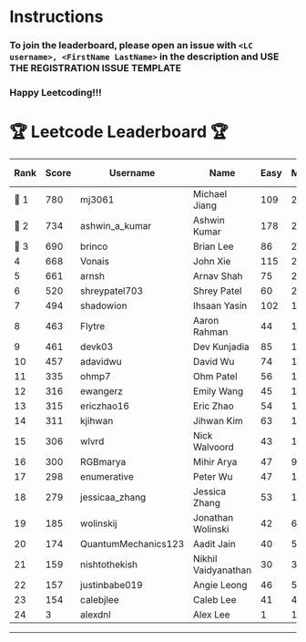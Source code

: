 # Instructions
### To join the leaderboard, please open an issue with `<LC username>, <FirstName LastName>` in the description and USE THE REGISTRATION ISSUE TEMPLATE
### Happy Leetcoding!!!


# 🏆 Leetcode Leaderboard 🏆

| Rank | Score | Username       | Name | Easy | Medium | Hard | Problems Solved |
|------|----------------|-----------------|-------------------|--------------|--------------|--------------|--------------|
| 🥇 1 | 780 | mj3061 | Michael Jiang | 109 | 271 | 43 | 423 |
| 🥈 2 | 734 | ashwin_a_kumar | Ashwin Kumar | 178 | 248 | 20 | 446 |
| 🥉 3 | 690 | brinco | Brian Lee | 86 | 251 | 34 | 371 |
| 4 | 668 | Vonais | John Xie | 115 | 227 | 33 | 375 |
| 5 | 661 | arnsh | Arnav Shah | 75 | 215 | 52 | 342 |
| 6 | 520 | shreypatel703 | Shrey Patel | 60 | 200 | 20 | 280 |
| 7 | 494 | shadowion | Ihsaan Yasin | 102 | 166 | 20 | 288 |
| 8 | 463 | Flytre | Aaron Rahman | 44 | 148 | 41 | 233 |
| 9 | 461 | devk03 | Dev Kunjadia | 85 | 173 | 10 | 268 |
| 10 | 457 | adavidwu | David Wu | 74 | 151 | 27 | 252 |
| 11 | 335 | ohmp7 | Ohm Patel | 56 | 123 | 11 | 190 |
| 12 | 316 | ewangerz | Emily Wang | 45 | 107 | 19 | 171 |
| 13 | 315 | ericzhao16 | Eric Zhao | 54 | 117 | 9 | 180 |
| 14 | 311 | kjihwan | Jihwan Kim | 63 | 103 | 14 | 180 |
| 15 | 306 | wlvrd | Nick Walvoord | 43 | 121 | 7 | 171 |
| 16 | 300 | RGBmarya | Mihir Arya | 47 | 98 | 19 | 164 |
| 17 | 298 | enumerative | Peter Wu | 47 | 106 | 13 | 166 |
| 18 | 279 | jessicaa_zhang | Jessica Zhang | 53 | 104 | 6 | 163 |
| 19 | 185 | wolinskij | Jonathan Wolinski | 42 | 67 | 3 | 112 |
| 20 | 174 | QuantumMechanics123 | Aadit Jain | 40 | 55 | 8 | 103 |
| 21 | 159 | nishtothekish | Nikhil Vaidyanathan | 30 | 33 | 21 | 84 |
| 22 | 157 | justinbabe019 | Angie Leong | 46 | 51 | 3 | 100 |
| 23 | 154 | calebjlee | Caleb Lee | 41 | 49 | 5 | 95 |
| 24 | 3 | alexdnl | Alex Lee | 1 | 1 | 0 | 2 |
---